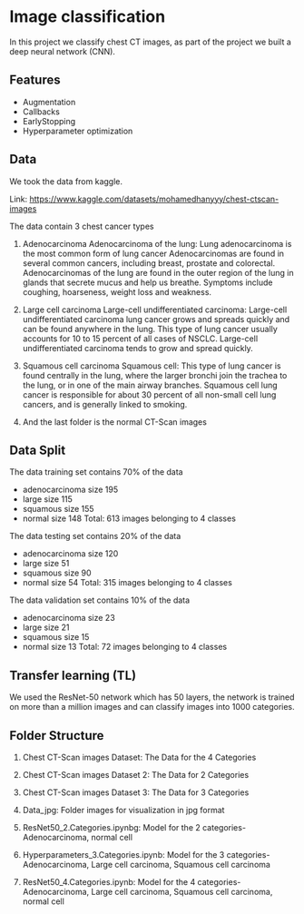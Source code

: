 
# Image classification

In this project we classify chest CT images, as part of the project we built a deep neural network (CNN).

## Features

- Augmentation
- Callbacks
- EarlyStopping 
- Hyperparameter optimization


## Data
We took the data from kaggle.

Link: https://www.kaggle.com/datasets/mohamedhanyyy/chest-ctscan-images

The data contain 3 chest cancer types 
1. Adenocarcinoma
Adenocarcinoma of the lung: Lung adenocarcinoma is the most common form of lung cancer
Adenocarcinomas are found in several common cancers, including breast, prostate and colorectal.
Adenocarcinomas of the lung are found in the outer region of the lung
in glands that secrete mucus and help us breathe.
Symptoms include coughing, hoarseness, weight loss and weakness.

2. Large cell carcinoma
Large-cell undifferentiated carcinoma: Large-cell undifferentiated carcinoma lung cancer grows and spreads quickly and can
be found anywhere in the lung. This type of lung cancer usually accounts for 10
to 15 percent of all cases of NSCLC.
Large-cell undifferentiated carcinoma tends to grow and spread quickly.

3. Squamous cell carcinoma
Squamous cell: This type of lung cancer is found centrally in the lung,
where the larger bronchi join the trachea to the lung,
or in one of the main airway branches.
Squamous cell lung cancer is responsible for about 30 percent of all non-small
cell lung cancers, and is generally linked to smoking.

4. And the last folder is the normal CT-Scan images
## Data Split
The data training set contains 70% of the data
 - adenocarcinoma size 195
 - large size 115
 - squamous size 155
 - normal size 148
Total: 613 images belonging to 4 classes

The data testing set contains 20% of the data
 - adenocarcinoma size 120
 - large size  51
 - squamous size 90
 - normal size 54
Total: 315 images belonging to 4 classes

The data validation set contains 10% of the data
 - adenocarcinoma size 23 
 - large size 21
 - squamous size 15
 - normal size 13
Total: 72 images belonging to 4 classes

## Transfer learning (TL)
  We used the ResNet-50 network which has 50 layers, the network is trained on more than a million images and can classify images into 1000 categories.

## Folder Structure
1.  Chest CT-Scan images Dataset:
The Data for the 4 Categories

2. Chest CT-Scan images Dataset 2:
The Data for 2 Categories

3. Chest CT-Scan images Dataset 3:
The Data for 3 Categories

4. Data_jpg:
Folder images for visualization in jpg format

5. ResNet50_2.Categories.ipynbg:
Model for the 2 categories- Adenocarcinoma, normal cell

6. Hyperparameters_3.Categories.ipynb:
Model for the 3 categories- Adenocarcinoma, Large cell carcinoma, Squamous cell carcinoma

7. ResNet50_4.Categories.ipynb:
Model for the 4 categories- Adenocarcinoma, Large cell carcinoma, Squamous cell carcinoma, normal cell
